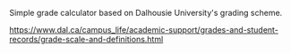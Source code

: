 Simple grade calculator based on Dalhousie University's grading scheme.

https://www.dal.ca/campus_life/academic-support/grades-and-student-records/grade-scale-and-definitions.html
